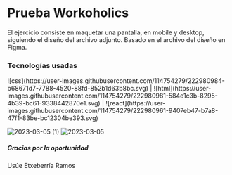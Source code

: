 <h1>Prueba Workoholics</h1>

<p> El ejercicio consiste en maquetar una pantalla, en mobile y desktop, siguiendo el diseño del archivo adjunto. Basado en el archivo del diseño en Figma.</p>

<h3>Tecnologías usadas</h3>

<p> ![css](https://user-images.githubusercontent.com/114754279/222980984-b68671d7-7788-4520-88fd-852b1d63b8bc.svg)
 | ![html](https://user-images.githubusercontent.com/114754279/222980981-584e1c3b-8295-4b39-bc61-9338442870e1.svg)
 | ![react](https://user-images.githubusercontent.com/114754279/222980961-9407eb47-b7a8-47f1-83be-bc12304be393.svg)
 </p>

![2023-03-05 (1)](https://user-images.githubusercontent.com/114754279/222980874-d4c45be5-d99d-4afd-96c2-0b80657caeb0.png)
![2023-03-05](https://user-images.githubusercontent.com/114754279/222980870-978e9ee5-71db-4dca-9201-8518f87dbb1f.png)

<h5>Gracias por la oportunidad</h5>
<p>Usúe Etxeberría Ramos</p>
